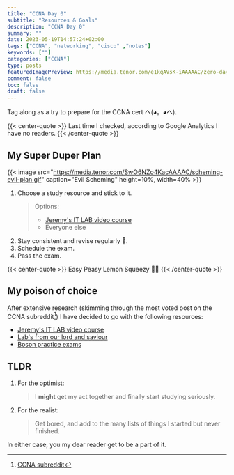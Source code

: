 ```yaml
---
title: "CCNA Day 0"
subtitle: "Resources & Goals"
description: "CCNA Day 0"
summary: ""
date: 2023-05-19T14:57:24+02:00
tags: ["CCNA", "networking", "cisco" ,"notes"]
keywords: [""]
categories: ["CCNA"]
type: posts
featuredImagePreview: https://media.tenor.com/e1kqAVsK-iAAAAAC/zero-days-0days.gif
comment: false
toc: false
draft: false
---
```


Tag along as a try to prepare for the CCNA cert ヘ(◕。◕ヘ).

{{< center-quote >}}
Last time I checked, according to Google Analytics I have no readers.
{{< /center-quote >}}

<!--more-->

## My Super Duper Plan

{{< image src="https://media.tenor.com/SwO6NZo4KacAAAAC/scheming-evil-plan.gif" caption="Evil Scheming" height=10%, width=40% >}}

1. Choose a study resource and stick to it. 
   > Options: 
   >- [Jeremy's IT LAB video course](https://www.youtube.com/playlist?list=PLxbwE86jKRgMpuZuLBivzlM8s2Dk5lXBQ)
   >- Everyone else
2. Stay consistent and revise regularly 🤡.
3. Schedule the exam.
4. Pass the exam.

{{< center-quote >}}
Easy Peasy Lemon Squeezy 🍋🍋
{{< /center-quote >}}

## My poison of choice
After extensive research (skimming through the most voted post on the CCNA subreddit[^1]) I have decided to go with the following resources:

- [Jeremy's IT LAB video course](https://www.youtube.com/playlist?list=PLxbwE86jKRgMpuZuLBivzlM8s2Dk5lXBQ)
- [Lab's from our lord and saviour](https://www.youtube.com/watch?v=XgcGcrLKu1A&list=PLxbwE86jKRgMQ4HTuaJ7yQgA2BoNwY9ct)
- [Boson practice exams](https://www.boson.com/practice-exam/200-301-cisco-ccna-practice-exam)

## TLDR
1. For the optimist:
    > I **might** get my act together and finally start studying seriously.
2. For the realist:
    > Get bored, and add to the many lists of things I started but never finished.

In either case, you my dear reader get to be a part of it.

[comment]: <> (Foot Notes)

[^1]: [CCNA subreddit](https://www.reddit.com/r/ccna/comments/qcd0tl/rules_resources/) 